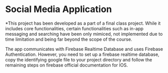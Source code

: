 # Social Media Application

*This project has been developed as a part of a final class project. While it includes core functionalities, certain functionalities such as in-app messaging and searching have been only mimiced, not implemented due to time limitation and being far beyond the scope of the course.

The app communicates with Firebase Realtime Database and uses Firebase Authentication. However, you need to set up a firebase realtime database, copy the identifying google file to your project directory and follow the remaining steps on firebase official documentation for IOS.
